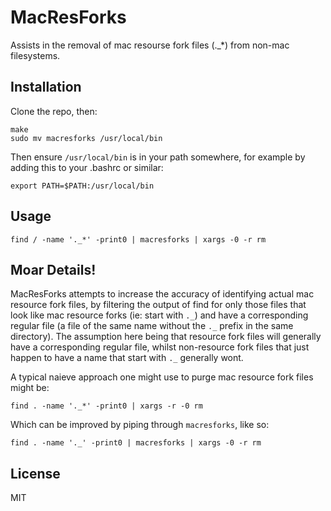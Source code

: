# MacResForks

Assists in the removal of mac resourse fork files (._*) from non-mac filesystems.

## Installation

Clone the repo, then:
```
make
sudo mv macresforks /usr/local/bin
```

Then ensure `/usr/local/bin` is in your path somewhere, for example by adding this to your .bashrc or similar:
```
export PATH=$PATH:/usr/local/bin
```

## Usage

```
find / -name '._*' -print0 | macresforks | xargs -0 -r rm
```

## Moar Details!

MacResForks attempts to increase the accuracy of identifying actual mac resource fork files, by filtering the output of find for only those files that look like mac resource forks (ie: start with `._`) and have a corresponding regular file (a file of the same name without the `._` prefix in the same directory).  The assumption here being that resource fork files will generally have a corresponding regular file, whilst non-resource fork files that just happen to have a name that start with `._` generally wont.

A typical naieve approach one might use to purge mac resource fork files might be: 
```
find . -name '._*' -print0 | xargs -r -0 rm
```

Which can be improved by piping through `macresforks`, like so:
```
find . -name '._' -print0 | macresforks | xargs -0 -r rm
```

## License

MIT